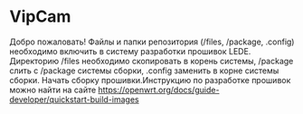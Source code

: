 # VipCam
Добро пожаловать!
Файлы и папки репозитория (/files, /package, .config) необходимо включить в систему разработки прошивок LEDE.
Директорию /files необходимо скопировать в корень системы, /package слить с /package системы сборки, .config заменить в корне системы сборки. Начать сборку прошивки.Инструкцию по разработке прошивок можно найти на сайте https://openwrt.org/docs/guide-developer/quickstart-build-images
